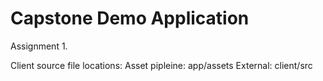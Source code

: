 # Capstone Demo Application

Assignment 1.

Client source file locations:
   Asset pipleine: app/assets
   External: client/src
